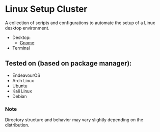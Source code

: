 # Linux Setup Cluster

A collection of scripts and configurations to automate the setup of a Linux desktop environment.

- Desktop:
    - [Gnome](./desktop/gnome/README.md)
- Terminal

## Tested on (based on package manager):
- EndeavourOS
- Arch Linux
- Ubuntu
- Kali Linux
- Debian

### Note
Directory structure and behavior may vary slightly depending on the distribution.
